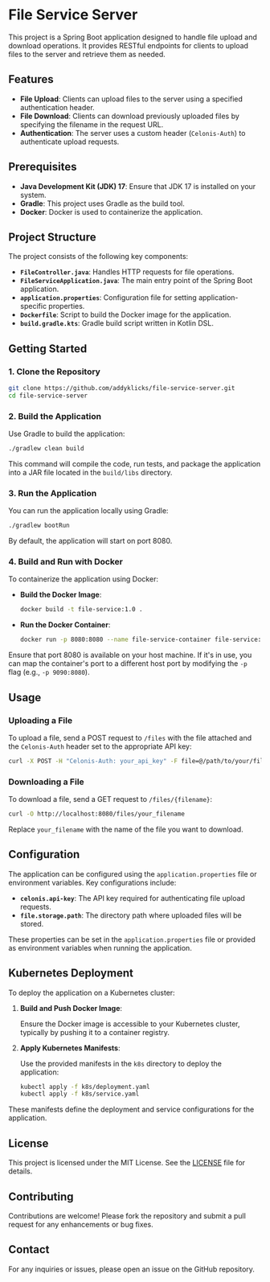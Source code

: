 # File Service Server

This project is a Spring Boot application designed to handle file upload and download operations. It provides RESTful endpoints for clients to upload files to the server and retrieve them as needed.

## Features

- **File Upload**: Clients can upload files to the server using a specified authentication header.
- **File Download**: Clients can download previously uploaded files by specifying the filename in the request URL.
- **Authentication**: The server uses a custom header (`Celonis-Auth`) to authenticate upload requests.

## Prerequisites

- **Java Development Kit (JDK) 17**: Ensure that JDK 17 is installed on your system.
- **Gradle**: This project uses Gradle as the build tool.
- **Docker**: Docker is used to containerize the application.

## Project Structure

The project consists of the following key components:

- **`FileController.java`**: Handles HTTP requests for file operations.
- **`FileServiceApplication.java`**: The main entry point of the Spring Boot application.
- **`application.properties`**: Configuration file for setting application-specific properties.
- **`Dockerfile`**: Script to build the Docker image for the application.
- **`build.gradle.kts`**: Gradle build script written in Kotlin DSL.

## Getting Started

### 1. Clone the Repository

```bash
git clone https://github.com/addyklicks/file-service-server.git
cd file-service-server
```

### 2. Build the Application

Use Gradle to build the application:

```bash
./gradlew clean build
```

This command will compile the code, run tests, and package the application into a JAR file located in the `build/libs` directory.

### 3. Run the Application

You can run the application locally using Gradle:

```bash
./gradlew bootRun
```

By default, the application will start on port 8080.

### 4. Build and Run with Docker

To containerize the application using Docker:

- **Build the Docker Image**:

  ```bash
  docker build -t file-service:1.0 .
  ```

- **Run the Docker Container**:

  ```bash
  docker run -p 8080:8080 --name file-service-container file-service:1.0
  ```

Ensure that port 8080 is available on your host machine. If it's in use, you can map the container's port to a different host port by modifying the `-p` flag (e.g., `-p 9090:8080`).

## Usage

### Uploading a File

To upload a file, send a POST request to `/files` with the file attached and the `Celonis-Auth` header set to the appropriate API key:

```bash
curl -X POST -H "Celonis-Auth: your_api_key" -F file=@/path/to/your/file http://localhost:8080/files
```

### Downloading a File

To download a file, send a GET request to `/files/{filename}`:

```bash
curl -O http://localhost:8080/files/your_filename
```

Replace `your_filename` with the name of the file you want to download.

## Configuration

The application can be configured using the `application.properties` file or environment variables. Key configurations include:

- **`celonis.api-key`**: The API key required for authenticating file upload requests.
- **`file.storage.path`**: The directory path where uploaded files will be stored.

These properties can be set in the `application.properties` file or provided as environment variables when running the application.

## Kubernetes Deployment

To deploy the application on a Kubernetes cluster:

1. **Build and Push Docker Image**:

   Ensure the Docker image is accessible to your Kubernetes cluster, typically by pushing it to a container registry.

2. **Apply Kubernetes Manifests**:

   Use the provided manifests in the `k8s` directory to deploy the application:

   ```bash
   kubectl apply -f k8s/deployment.yaml
   kubectl apply -f k8s/service.yaml
   ```

These manifests define the deployment and service configurations for the application.

## License

This project is licensed under the MIT License. See the [LICENSE](LICENSE) file for details.

## Contributing

Contributions are welcome! Please fork the repository and submit a pull request for any enhancements or bug fixes.

## Contact

For any inquiries or issues, please open an issue on the GitHub repository.
